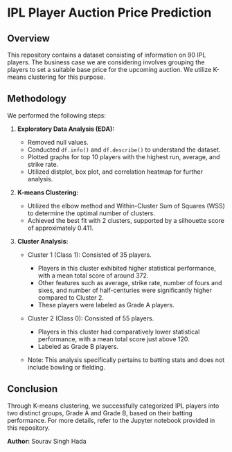 # IPL Player Auction Price Prediction

## Overview
This repository contains a dataset consisting of information on 90 IPL players. The business case we are considering involves grouping the players to set a suitable base price for the upcoming auction. We utilize K-means clustering for this purpose.

## Methodology
We performed the following steps:
1. **Exploratory Data Analysis (EDA):** 
   - Removed null values.
   - Conducted `df.info()` and `df.describe()` to understand the dataset.
   - Plotted graphs for top 10 players with the highest run, average, and strike rate.
   - Utilized distplot, box plot, and correlation heatmap for further analysis.

2. **K-means Clustering:**
   - Utilized the elbow method and Within-Cluster Sum of Squares (WSS) to determine the optimal number of clusters.
   - Achieved the best fit with 2 clusters, supported by a silhouette score of approximately 0.411.
   
3. **Cluster Analysis:**
   - Cluster 1 (Class 1): Consisted of 35 players.
     - Players in this cluster exhibited higher statistical performance, with a mean total score of around 372.
     - Other features such as average, strike rate, number of fours and sixes, and number of half-centuries were significantly higher compared to Cluster 2.
     - These players were labeled as Grade A players.
   
   - Cluster 2 (Class 0): Consisted of 55 players.
     - Players in this cluster had comparatively lower statistical performance, with a mean total score just above 120.
     - Labeled as Grade B players.
     
   - Note: This analysis specifically pertains to batting stats and does not include bowling or fielding.

## Conclusion
Through K-means clustering, we successfully categorized IPL players into two distinct groups, Grade A and Grade B, based on their batting performance. 
For more details, refer to the Jupyter notebook provided in this repository. 

**Author:** Sourav Singh Hada

